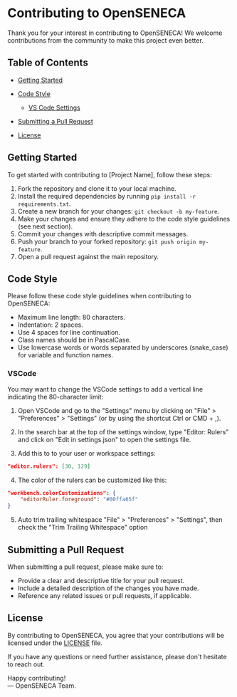 # Contributing to OpenSENECA

Thank you for your interest in contributing to OpenSENECA!
We welcome contributions from the community to make this project even better.

## Table of Contents

- [Getting Started](#getting-started)

- [Code Style](#code-style)

  - [VS Code Settings](#vscode)

- [Submitting a Pull Request](#submitting-a-pull-request)

- [License](#license)

## Getting Started

To get started with contributing to [Project Name], follow these steps:

1. Fork the repository and clone it to your local machine.
2. Install the required dependencies by running
   `pip install -r requirements.txt`.
3. Create a new branch for your changes: `git checkout -b my-feature`.
4. Make your changes and ensure they adhere to the code style guidelines
   (see next section).
5. Commit your changes with descriptive commit messages.
6. Push your branch to your forked repository: `git push origin my-feature`.
7. Open a pull request against the main repository.

## Code Style

Please follow these code style guidelines when contributing to OpenSENECA:

- Maximum line length: 80 characters.
- Indentation: 2 spaces.
- Use 4 spaces for line continuation.
- Class names should be in PascalCase.
- Use lowercase words or words separated by underscores (snake_case) for
  variable and function names.

### VSCode

You may want to change the VSCode settings to add a vertical line indicating the
80-character limit:

1. Open VSCode and go to the "Settings" menu by clicking on "File" >
   "Preferences" > "Settings" (or by using the shortcut Ctrl or CMD + ,).

2. In the search bar at the top of the settings window, type "Editor: Rulers"
   and click on "Edit in settings.json" to open the settings file.

3. Add this to to your user or workspace settings:

```json
"editor.rulers": [30, 129]
```

4. The color of the rulers can be customized like this:

```json
"workbench.colorCustomizations": {
    "editorRuler.foreground": "#00ffa65f"
}
```

5. Auto trim trailing whitespace "File" > "Preferences" > "Settings", then check
   the "Trim Trailing Whitespace" option

## Submitting a Pull Request

When submitting a pull request, please make sure to:

- Provide a clear and descriptive title for your pull request.
- Include a detailed description of the changes you have made.
- Reference any related issues or pull requests, if applicable.

## License

By contributing to OpenSENECA, you agree that your contributions will be
licensed under the [LICENSE](./LICENSE) file.

If you have any questions or need further assistance, please don't hesitate to
reach out.

Happy contributing! \
— OpenSENECA Team.

